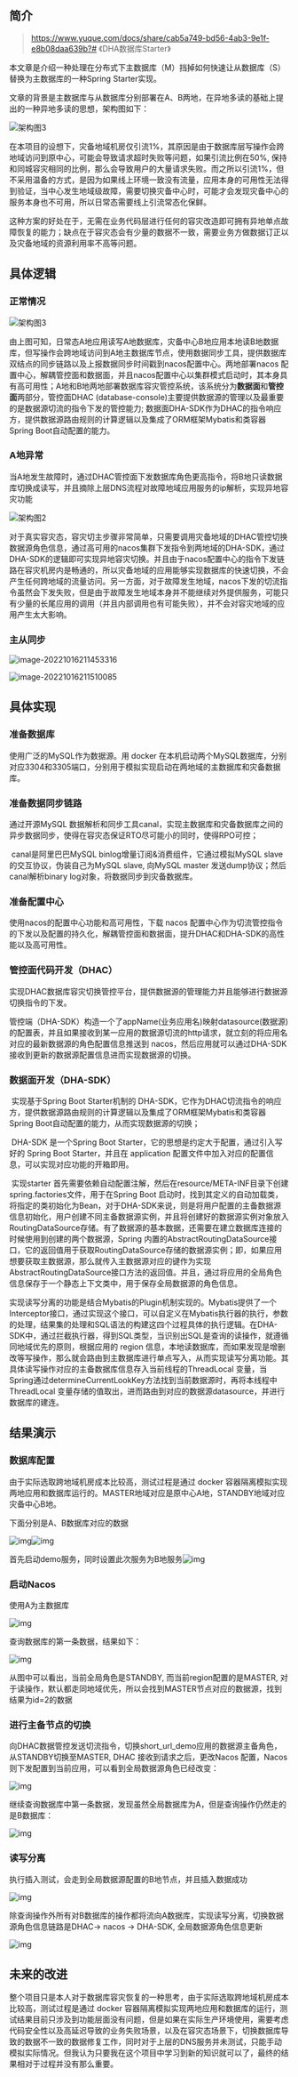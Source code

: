 ## 简介

> https://www.yuque.com/docs/share/cab5a749-bd56-4ab3-9e1f-e8b08daa639b?# 《DHA数据库Starter》
>

本文章是介绍一种处理在分布式下主数据库（M）挡掉如何快速让从数据库（S）替换为主数据库的一种Spring Starter实现。

文章的背景是主数据库与从数据库分别部署在A、B两地，在异地多读的基础上提出的一种异地多读的思想，架构图如下：

![架构图3](DHA数据库Starter.assets/架构图3-1665925566181.png)

在本项目的设想下，灾备地域机房仅引流1%，其原因是由于数据库层写操作会跨地域访问到原中心，可能会导致请求超时失败等问题，如果引流比例在50%, 保持和同城容灾相同的比例，那么会导致用户的大量请求失败。而之所以引流1%，但不采用温备的方式，是因为如果线上环境一致没有流量，应用本身的可用性无法得到验证，当中心发生地域级故障，需要切换灾备中心时，可能才会发现灾备中心的服务本身也不可用，所以日常态需要线上引流常态化保鲜。

这种方案的好处在于，无需在业务代码层进行任何的容灾改造即可拥有异地单点故障恢复的能力；缺点在于容灾态会有少量的数据不一致，需要业务方做数据订正以及灾备地域的资源利用率不高等问题。



## 具体逻辑

### 正常情况

![架构图3](DHA数据库Starter.assets/架构图3-1665925566181.png)



由上图可知，日常态A地应用读写A地数据库，灾备中心B地应用本地读B地数据库，但写操作会跨地域访问到A地主数据库节点，使用数据同步工具，提供数据库双结点的同步链路以及上报数据同步时间戳到nacos配置中心。两地部署nacos 配置中心，解耦管控面和数据面，并且nacos配置中心以集群模式启动时，其本身具有高可用性；A地和B地两地部署数据库容灾管控系统，该系统分为**数据面**和**管控面**两部分，管控面DHAC (database-console)主要提供数据源的管理以及最重要的是数据源切流的指令下发的管控能力; 数据面DHA-SDK作为DHAC的指令响应方，提供数据源路由规则的计算逻辑以及集成了ORM框架Mybatis和类容器Spring Boot自动配置的能力。



### A地异常

当A地发生故障时，通过DHAC管控面下发数据库角色更高指令，将B地只读数据库切换成读写，并且摘除上层DNS流程对故障地域应用服务的ip解析，实现异地容灾功能





![架构图2](DHA数据库Starter.assets/架构图2.png)





对于真实容灾态，容灾切主步骤非常简单，只需要调用灾备地域的DHAC管控切换数据源角色信息，通过高可用的nacos集群下发指令到两地域的DHA-SDK，通过DHA-SDK的逻辑即可实现异地容灾切换。并且由于nacos配置中心的指令下发链路在容灾机房内是畅通的，所以灾备地域的应用能够实现数据库的快速切换，不会产生任何跨地域的流量访问。另一方面，对于故障发生地域，nacos下发的切流指令虽然会下发失败，但是由于故障发生地域本身并不能继续对外提供服务，可能只有少量的长尾应用的调用（并且内部调用也有可能失败），并不会对容灾地域的应用产生太大影响。



### 主从同步



![image-20221016211453316](DHA数据库Starter.assets/image-20221016211453316.png)

![image-20221016211510085](DHA数据库Starter.assets/image-20221016211510085.png)

## 具体实现

### 准备数据库

使用广泛的MySQL作为数据源。用 docker 在本机启动两个MySQL数据库，分别对应3304和3305端口，分别用于模拟实现启动在两地域的主数据库和灾备数据库。



### 准备数据同步链路

通过开源MySQL 数据解析和同步工具canal，实现主数据库和灾备数据库之间的异步数据同步，使得在容灾态保证RTO尽可能小的同时，使得RPO可控；

​	canal是阿里巴巴MySQL binlog增量订阅&消费组件，它通过模拟MySQL slave的交互协议，伪装自己为MySQL slave, 向MySQL master 发送dump协议；然后canal解析binary log对象，将数据同步到灾备数据库。



### 准备配置中心

使用nacos的配置中心功能和高可用性，下载 nacos 配置中心作为切流管控指令的下发以及配置的持久化，解耦管控面和数据面，提升DHAC和DHA-SDK的高性能以及高可用性。



### 管控面代码开发（DHAC）

​	实现DHAC数据库容灾切换管控平台，提供数据源的管理能力并且能够进行数据源切换指令的下发。

​	管控端（DHA-SDK）构造一个了appName(业务应用名)映射datasource(数据源)的配置表，并且如果接收到某一应用的数据源切流的http请求，就立刻的将应用名对应的最新数据源的角色配置信息推送到 nacos，然后应用就可以通过DHA-SDK接收到更新的数据源配置信息进而实现数据源的切换。





### 数据面开发（DHA-SDK）



​	实现基于Spring Boot Starter机制的 DHA-SDK，它作为DHAC切流指令的响应方，提供数据源路由规则的计算逻辑以及集成了ORM框架Mybatis和类容器Spring Boot自动配置的能力，从而实现数据源的切换；

​	DHA-SDK 是一个Spring Boot Starter，它的思想是约定大于配置，通过引入写好的 Spring Boot Starter，并且在 application 配置文件中加入对应的配置信息，可以实现对应功能的开箱即用。

​	实现starter 首先需要依赖自动配置注解，然后在resource/META-INF目录下创建spring.factories文件，用于在Spring Boot 启动时，找到其定义的自动加载类，将指定的类初始化为Bean，对于DHA-SDK来说，则是将用户配置的主备数据源信息初始化，用户创建不同主备数据源实例，并且将创建好的数据源实例对象放入 RoutingDataSource存储。有了数据源的基本数据，还需要在建立数据库连接的时候使用到创建的两个数据源，Spring 内置的AbstractRoutingDataSource接口，它的返回值用于获取RoutingDataSource存储的数据源实例；即，如果应用想要获取主数据源，那么就传入主数据源对应的键作为实现AbstractRoutingDataSource接口方法的返回值。并且，通过将应用的全局角色信息保存于一个静态上下文类中，用于保存全局数据源的角色信息。

​	实现读写分离的功能是结合Mybatis的Plugin机制实现的。Mybatis提供了一个Interceptor接口，通过实现这个接口，可以自定义在Mybatis执行器的执行，参数的处理，结果集的处理和SQL语法的构建这四个过程具体的执行逻辑。在DHA-SDK中，通过拦截执行器，得到SQL类型，当识别出SQL是查询的读操作，就遵循同地域优先的原则，根据应用的 region 信息，本地读数据库，而如果发现是增删改等写操作，那么就会路由到主数据库进行单点写入，从而实现读写分离功能。其具体读写操作对应的主备数据库信息存入当前线程的ThreadLocal 变量，当Spring通过determineCurrentLookKey方法找到当前数据源时，再将本线程中ThreadLocal 变量存储的值取出，进而路由到对应的数据源datasource，并进行数据库的建连。







## 结果演示

### 数据库配置



由于实际选取跨地域机房成本比较高，测试过程是通过 docker 容器隔离模拟实现两地应用和数据库运行的。MASTER地域对应是原中心A地，STANDBY地域对应灾备中心B地。

下面分别是A、B数据库对应的数据

![img](DHA数据库Starter.assets/1665922135814-a0ef6f44-c123-4f2c-901e-fcd01472333c.png)![img](DHA数据库Starter.assets/1665922156021-3aa75e46-5194-47fa-b96c-3343fa46ac7a.png)



首先启动demo服务，同时设置此次服务为B地服务![img](DHA数据库Starter.assets/1665922062443-48728d62-cd6e-42d3-8759-c72f79100b33.png)



### 启动Nacos

使用A为主数据库

![img](DHA数据库Starter.assets/1665922425874-6055e653-7e95-4a3d-8e96-62f9bb1b98d4.png)



查询数据库的第一条数据，结果如下：

![img](DHA数据库Starter.assets/1665922009883-dfdf3c97-d3c9-4e40-9be1-031dfcc1d9bd.png)

从图中可以看出，当前全局角色是STANDBY, 而当前region配置的是MASTER, 对于读操作，默认都走同地域优先，所以会找到MASTER节点对应的数据源，找到结果为id=2的数据



### 进行主备节点的切换

向DHAC数据管控发送切流指令，切换short_url_demo应用的数据源主备角色，从STANDBY切换至MASTER, DHAC 接收到请求之后，更改Nacos 配置，Nacos 则下发配置到当前应用，可以看到全局数据源角色已经改变：



![img](DHA数据库Starter.assets/1665922515548-bfac7085-9e22-44ed-99fc-ecb484e61416.png)



继续查询数据库中第一条数据，发现虽然全局数据库为A，但是查询操作仍然走的是B数据库：

![img](DHA数据库Starter.assets/1665922921074-3d6ddd2a-7e43-4365-940d-c89cadb081c7.png)





### 读写分离

执行插入测试，会走到全局数据源配置的B地节点，并且插入数据成功	

![img](DHA数据库Starter.assets/1665923071420-d79ae073-739e-4998-a4ad-92367cb8f19e.png)



除查询操作外所有对B数据库的操作都将流向A数据库，实现读写分离，切换数据源角色信息链路是DHAC-> nacos -> DHA-SDK, 全局数据源角色信息更新

![img](DHA数据库Starter.assets/1665923195338-160864c7-5ff6-40b9-9e4e-b2be02b464eb.png)

## 未来的改进

整个项目只是本人对于数据库容灾恢复的一种思考，由于实际选取跨地域机房成本比较高，测试过程是通过 docker 容器隔离模拟实现两地应用和数据库的运行，测试结果目前只涉及到功能层面没有问题，但是如果在实际生产环境使用，需要考虑代码安全性以及高延迟导致的业务失败场景，以及在容灾态场景下，切换数据库导致的数据不一致的数据修复工作，同时对于上层的DNS服务并未测试，只能手动模拟实际情况。但我认为只要我在这个项目中学习到新的知识就可以了，最终的结果相对于过程并没有那么重要。
